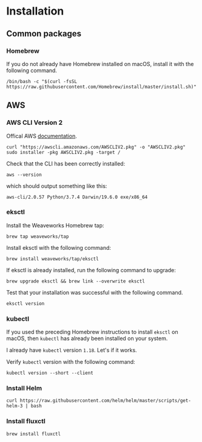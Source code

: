 # Installation

## Common packages

### Homebrew

If you do not already have Homebrew installed on macOS, install it with the following command.

```shell
/bin/bash -c "$(curl -fsSL https://raw.githubusercontent.com/Homebrew/install/master/install.sh)"
```

## AWS

### AWS CLI Version 2
Offical AWS [documentation](https://docs.aws.amazon.com/cli/latest/userguide/install-cliv2-mac.html#cliv2-mac-install-cmd).

```{{code-block}} shell
curl "https://awscli.amazonaws.com/AWSCLIV2.pkg" -o "AWSCLIV2.pkg"
sudo installer -pkg AWSCLIV2.pkg -target /
```

Check that the CLI has been correctly installed:
```shell
aws --version
```
which should output something like this:
```shell
aws-cli/2.0.57 Python/3.7.4 Darwin/19.6.0 exe/x86_64
```

### eksctl

Install the Weaveworks Homebrew tap:
```shell
brew tap weaveworks/tap
```

Install eksctl with the following command:
```shell
brew install weaveworks/tap/eksctl
```
If eksctl is already installed, run the following command to upgrade:
```shell
brew upgrade eksctl && brew link --overwrite eksctl
```

Test that your installation was successful with the following command.
```shell
eksctl version
```

### kubectl

If you used the preceding Homebrew instructions to install `eksctl` on macOS,
then `kubectl` has already been installed on your system.

I already have `kubectl` version `1.18`. Let's if it works.

Verify `kubectl` version with the following command:
```shell
kubectl version --short --client
```

### Install Helm

```shell
curl https://raw.githubusercontent.com/helm/helm/master/scripts/get-helm-3 | bash
```

### Install fluxctl
```shell
brew install fluxctl
```